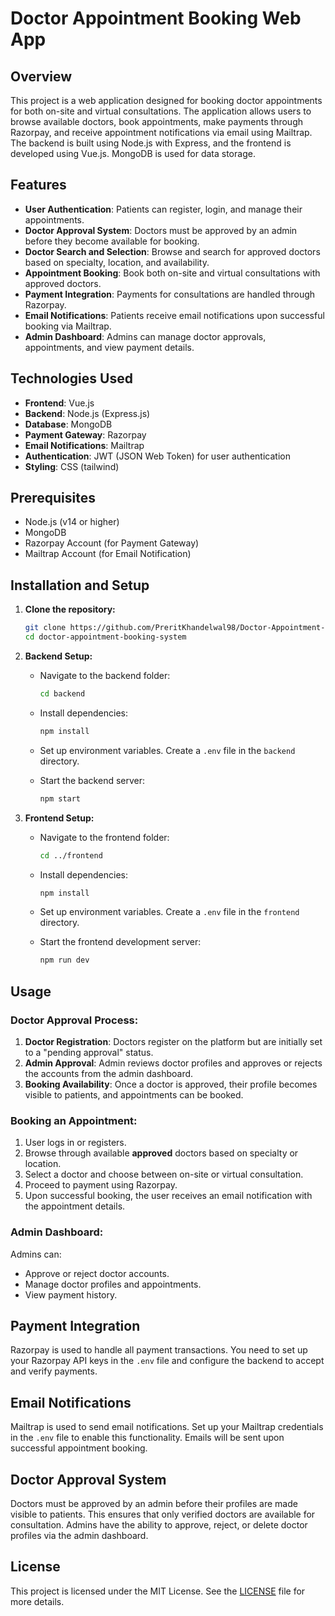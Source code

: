 # Doctor Appointment Booking Web App

## Overview
This project is a web application designed for booking doctor appointments for both on-site and virtual consultations. The application allows users to browse available doctors, book appointments, make payments through Razorpay, and receive appointment notifications via email using Mailtrap. The backend is built using Node.js with Express, and the frontend is developed using Vue.js. MongoDB is used for data storage.

## Features
- **User Authentication**: Patients can register, login, and manage their appointments.
- **Doctor Approval System**: Doctors must be approved by an admin before they become available for booking.
- **Doctor Search and Selection**: Browse and search for approved doctors based on specialty, location, and availability.
- **Appointment Booking**: Book both on-site and virtual consultations with approved doctors.
- **Payment Integration**: Payments for consultations are handled through Razorpay.
- **Email Notifications**: Patients receive email notifications upon successful booking via Mailtrap.
- **Admin Dashboard**: Admins can manage doctor approvals, appointments, and view payment details.

## Technologies Used
- **Frontend**: Vue.js
- **Backend**: Node.js (Express.js)
- **Database**: MongoDB
- **Payment Gateway**: Razorpay
- **Email Notifications**: Mailtrap
- **Authentication**: JWT (JSON Web Token) for user authentication
- **Styling**: CSS (tailwind)

## Prerequisites
- Node.js (v14 or higher)
- MongoDB
- Razorpay Account (for Payment Gateway)
- Mailtrap Account (for Email Notification)

## Installation and Setup

1. **Clone the repository:**

   ```bash
   git clone https://github.com/PreritKhandelwal98/Doctor-Appointment-Booking-System.git
   cd doctor-appointment-booking-system
   ```

2. **Backend Setup:**

   - Navigate to the backend folder:

     ```bash
     cd backend
     ```

   - Install dependencies:

     ```bash
     npm install
     ```

   - Set up environment variables. Create a `.env` file in the `backend` directory.

   - Start the backend server:

     ```bash
     npm start
     ```

3. **Frontend Setup:**

   - Navigate to the frontend folder:

     ```bash
     cd ../frontend
     ```

   - Install dependencies:

     ```bash
     npm install
     ```

   - Set up environment variables. Create a `.env` file in the `frontend` directory.

   - Start the frontend development server:

     ```bash
     npm run dev
     ```


## Usage

### Doctor Approval Process:
1. **Doctor Registration**: Doctors register on the platform but are initially set to a "pending approval" status.
2. **Admin Approval**: Admin reviews doctor profiles and approves or rejects the accounts from the admin dashboard.
3. **Booking Availability**: Once a doctor is approved, their profile becomes visible to patients, and appointments can be booked.

### Booking an Appointment:
1. User logs in or registers.
2. Browse through available **approved** doctors based on specialty or location.
3. Select a doctor and choose between on-site or virtual consultation.
4. Proceed to payment using Razorpay.
5. Upon successful booking, the user receives an email notification with the appointment details.

### Admin Dashboard:
Admins can:
- Approve or reject doctor accounts.
- Manage doctor profiles and appointments.
- View payment history.


## Payment Integration
Razorpay is used to handle all payment transactions. You need to set up your Razorpay API keys in the `.env` file and configure the backend to accept and verify payments.

## Email Notifications
Mailtrap is used to send email notifications. Set up your Mailtrap credentials in the `.env` file to enable this functionality. Emails will be sent upon successful appointment booking.

## Doctor Approval System
Doctors must be approved by an admin before their profiles are made visible to patients. This ensures that only verified doctors are available for consultation. Admins have the ability to approve, reject, or delete doctor profiles via the admin dashboard.

## License
This project is licensed under the MIT License. See the [LICENSE](LICENSE) file for more details.
